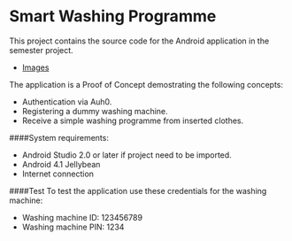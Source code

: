 # Smart Washing Programme
This project contains the source code for the Android application in the semester project.

 * [Images](http://moneymover.dk/wm/wm_pic.png)


The application is a Proof of Concept demostrating the following concepts:
- Authentication via Auh0.
- Registering a dummy washing machine.
- Receive a simple washing programme from inserted clothes. 


####System requirements:
- Android Studio 2.0 or later if project need to be imported.
- Android 4.1 Jellybean
- Internet connection


####Test
To test the application use these credentials for the washing machine:
- Washing machine ID: 123456789
- Washing machine PIN: 1234
